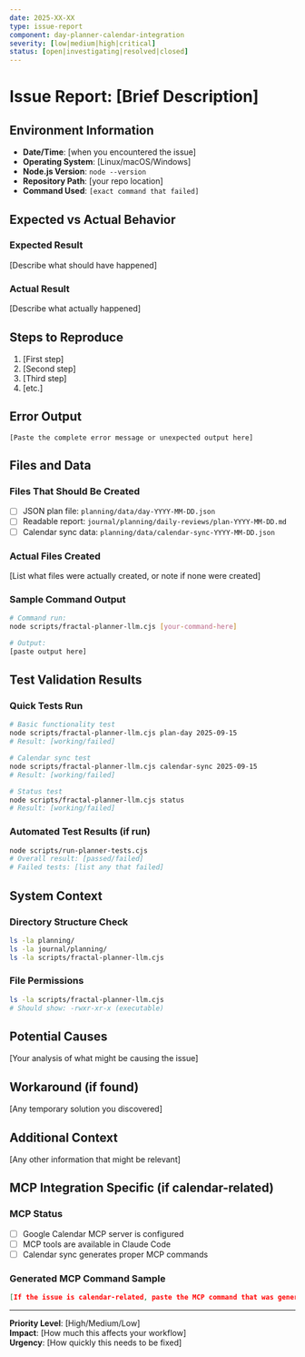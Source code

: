 ```yaml
---
date: 2025-XX-XX
type: issue-report
component: day-planner-calendar-integration
severity: [low|medium|high|critical]
status: [open|investigating|resolved|closed]
---
```


# Issue Report: [Brief Description]

## Environment Information
- **Date/Time**: [when you encountered the issue]
- **Operating System**: [Linux/macOS/Windows]  
- **Node.js Version**: `node --version`
- **Repository Path**: [your repo location]
- **Command Used**: `[exact command that failed]`

## Expected vs Actual Behavior

### Expected Result
[Describe what should have happened]

### Actual Result  
[Describe what actually happened]

## Steps to Reproduce
1. [First step]
2. [Second step] 
3. [Third step]
4. [etc.]

## Error Output
```
[Paste the complete error message or unexpected output here]
```

## Files and Data

### Files That Should Be Created
- [ ] JSON plan file: `planning/data/day-YYYY-MM-DD.json`
- [ ] Readable report: `journal/planning/daily-reviews/plan-YYYY-MM-DD.md`
- [ ] Calendar sync data: `planning/data/calendar-sync-YYYY-MM-DD.json`

### Actual Files Created
[List what files were actually created, or note if none were created]

### Sample Command Output
```bash
# Command run:
node scripts/fractal-planner-llm.cjs [your-command-here]

# Output:
[paste output here]
```

## Test Validation Results

### Quick Tests Run
```bash
# Basic functionality test
node scripts/fractal-planner-llm.cjs plan-day 2025-09-15
# Result: [working/failed]

# Calendar sync test  
node scripts/fractal-planner-llm.cjs calendar-sync 2025-09-15
# Result: [working/failed]

# Status test
node scripts/fractal-planner-llm.cjs status
# Result: [working/failed]
```

### Automated Test Results (if run)
```bash
node scripts/run-planner-tests.cjs
# Overall result: [passed/failed] 
# Failed tests: [list any that failed]
```

## System Context

### Directory Structure Check
```bash
ls -la planning/
ls -la journal/planning/
ls -la scripts/fractal-planner-llm.cjs
```

### File Permissions
```bash
ls -la scripts/fractal-planner-llm.cjs
# Should show: -rwxr-xr-x (executable)
```

## Potential Causes
[Your analysis of what might be causing the issue]

## Workaround (if found)
[Any temporary solution you discovered]

## Additional Context
[Any other information that might be relevant]

## MCP Integration Specific (if calendar-related)

### MCP Status
- [ ] Google Calendar MCP server is configured  
- [ ] MCP tools are available in Claude Code
- [ ] Calendar sync generates proper MCP commands

### Generated MCP Command Sample
```json
[If the issue is calendar-related, paste the MCP command that was generated]
```

---

**Priority Level**: [High/Medium/Low]  
**Impact**: [How much this affects your workflow]  
**Urgency**: [How quickly this needs to be fixed]